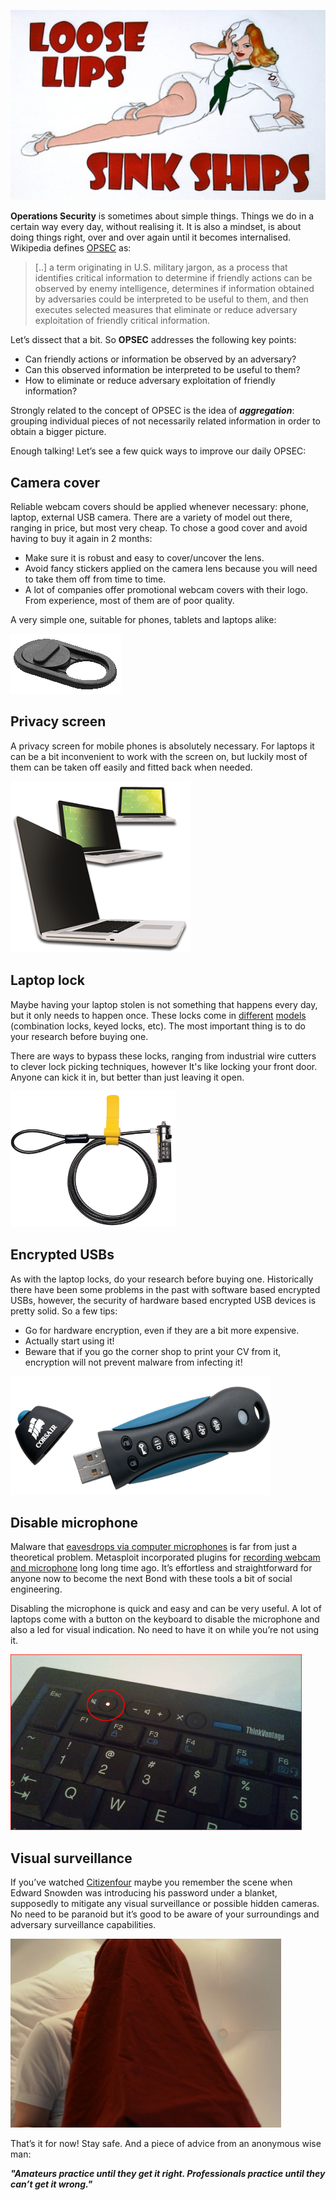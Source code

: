 ![Logo](/assets/images/opsec-basics/loose-lips.png)

**Operations Security** is sometimes about simple things. Things we do in a certain way every day, without realising it. It is also a mindset, is about doing things right, over and over again until it becomes internalised. Wikipedia defines [OPSEC](https://en.wikipedia.org/wiki/Operations_security) as:

> [..] a term originating in U.S. military jargon, as a process that identifies critical information to determine if friendly actions can be observed by enemy intelligence, determines if information obtained by adversaries could be interpreted to be useful to them, and then executes selected measures that eliminate or reduce adversary exploitation of friendly critical information.

Let’s dissect that a bit. So **OPSEC** addresses the following key points:

* Can friendly actions or information be observed by an adversary?
* Can this observed information be interpreted to be useful to them?
* How to eliminate or reduce adversary exploitation of friendly information?

Strongly related to the concept of OPSEC is the idea of **_aggregation_**: grouping individual pieces of not necessarily related information in order to obtain a bigger picture.

Enough talking! Let’s see a few quick ways to improve our daily OPSEC:

## Camera cover
Reliable webcam covers should be applied whenever necessary: phone, laptop, external USB camera. There are a variety of model out there, ranging in price, but most very cheap. To chose a good cover and avoid having to buy it again in 2 months:

* Make sure it is robust and easy to cover/uncover the lens.
* Avoid fancy stickers applied on the camera lens because you will need to take them off from time to time.
* A lot of companies offer promotional webcam covers with their logo. From experience, most of them are of poor quality. 

A very simple one, suitable for phones, tablets and laptops alike:

![Camera cover](/assets/images/opsec-basics/webcam_cover.png)

## Privacy screen
A privacy screen for mobile phones is absolutely necessary. For laptops it can be a bit inconvenient to work with the screen on, but luckily most of them can be taken off easily and fitted back when needed.

![Privacy screen](/assets/images/opsec-basics/privacy_screen.png)

## Laptop lock
Maybe having your laptop stolen is not something that happens every day, but it only needs to happen once. These locks come in [different](https://www.laptopmag.com/articles/best-laptop-locks) [models](https://www.kensington.com/en/gb/4480/security) (combination locks, keyed locks, etc). The most important thing is to do your research before buying one. 

There are ways to bypass these locks, ranging from industrial wire cutters to clever lock picking techniques, however It's like locking your front door. Anyone can kick it in, but better than just leaving it open.

![Laptop lock](/assets/images/opsec-basics/kensington_lock.png)

## Encrypted USBs
As with the laptop locks, do your research before buying one. Historically there have been some problems in the past with software based encrypted USBs, however, the security of hardware based encrypted USB devices is pretty solid.  So a few tips:

* Go for hardware encryption, even if they are a bit more expensive. 
* Actually start using it!
* Beware that if you go the corner shop to print your CV from it, encryption will not prevent malware from infecting it!

![Encrypted USB](/assets/images/opsec-basics/enc_usb.png)

## Disable microphone
Malware that [eavesdrops via computer microphones](http://inhomelandsecurity.com/malware-that-eavesdrops-via-computer-microphones-is-stealing-hundreds-of-gigs-of-data) is far from just a theoretical problem. Metasploit incorporated plugins for [recording webcam and microphone](https://null-byte.wonderhowto.com/how-to/hack-like-pro-remotely-record-listen-microphone-anyones-computer-0143966/) long long time ago. It’s effortless and straightforward for anyone now to become the next Bond with these tools a bit of social engineering. 

Disabling the microphone is quick and easy and can be very useful. A lot of laptops come with a button on the keyboard to disable the microphone and also a led for visual indication. No need to have it on while you’re not using it.

![Disable mic](/assets/images/opsec-basics/disable_mic.png)


## Visual surveillance
If you’ve watched [Citizenfour](http://www.imdb.com/title/tt4044364/) maybe you remember the scene when Edward Snowden was introducing his password under a blanket, supposedly to mitigate any visual surveillance or possible hidden cameras. No need to be paranoid but it’s good to be aware of your surroundings and adversary surveillance capabilities.

![Enter password under blanket](/assets/images/opsec-basics/snowden.png)

That’s it for now! Stay safe. And a piece of advice from an anonymous wise man:

**_"Amateurs practice until they get it right. Professionals practice until they can’t get it wrong."_**
